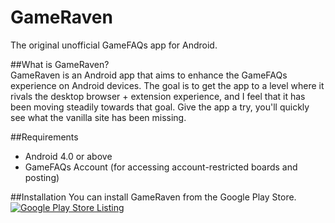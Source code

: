 GameRaven
=========

The original unofficial GameFAQs app for Android.

##What is GameRaven?  
GameRaven is an Android app that aims to enhance the GameFAQs experience on Android devices. The goal is to get the app to a level where it rivals the desktop browser + extension experience, and I feel that it has been moving steadily towards that goal. Give the app a try, you'll quickly see what the vanilla site has been missing.

##Requirements
* Android 4.0 or above
* GameFAQs Account (for accessing account-restricted boards and posting)

##Installation
You can install GameRaven from the Google Play Store.  
[![Google Play Store Listing](https://play.google.com/intl/en_us/badges/images/apps/en-play-badge.png)](https://play.google.com/store/apps/details?id=com.ioabsoftware.gameraven)
